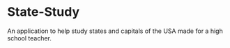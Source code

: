 # State-Study
An application to help study states and capitals of the USA made for a high school teacher.
